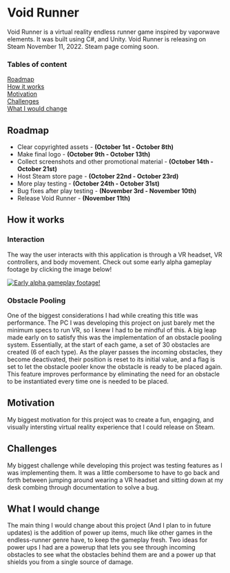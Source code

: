 # Void Runner
Void Runner is a virtual reality endless runner game inspired by vaporwave elements. It was built using C#, and Unity. Void Runner is releasing on Steam November 11, 2022. Steam page coming soon.

### Tables of content
[Roadmap](#roadmap)  
[How it works](#how-it-works)  
[Motivation](#motivation)  
[Challenges](#challenges)  
[What I would change](#what-i-would-change)

## Roadmap
* Clear copyrighted assets - **(October 1st - October 8th)**
* Make final logo - **(October 9th - October 13th)**
* Collect screenshots and other promotional material - **(October 14th - October 21st)**
* Host Steam store page - **(October 22nd - October 23rd)**
* More play testing - **(October 24th - October 31st)**
* Bug fixes after play testing - **(November 3rd - November 10th)**
* Release Void Runner - **(November 11th)**

## How it works
### Interaction
The way the user interacts with this application is through a VR headset, VR controllers, and body movement. Check out some early alpha gameplay footage by clicking the image below!

[![Early alpha gameplay footage!](https://img.youtube.com/vi/RnADjkk5lF4/maxresdefault.jpg)](https://youtu.be/RnADjkk5lF4)

### Obstacle Pooling
One of the biggest considerations I had while creating this title was performance. The PC I was developing this project on just barely met the minimum specs to run VR, so I knew I had to be mindful of this. A big leap made early on to satisfy this was the implementation of an obstacle pooling system. Essentially, at the start of each game, a set of 30 obstacles are created (6 of each type). As the player passes the incoming obstacles, they become deactivated, their position is reset to its initial value, and a flag is set to let the obstacle pooler know the obstacle is ready to be placed again. This feature improves performance by eliminating the need for an obstacle to be instantiated every time one is needed to be placed.

## Motivation
My biggest motivation for this project was to create a fun, engaging, and visually intersting virtual reality experience that I could release on Steam.

## Challenges
My biggest challenge while developing this project was testing features as I was implementing them. It was a little combersome to have to go back and forth between jumping around wearing a VR headset and sitting down at my desk combing through documentation to solve a bug.

## What I would change
The main thing I would change about this project (And I plan to in future updates) is the addition of power up items, much like other games in the endless-runner genre have, to keep the gameplay fresh. Two ideas for power ups I had are a powerup that lets you see through incoming obstacles to see what the obstacles behind them are and a power up that shields you from a single source of damage.
